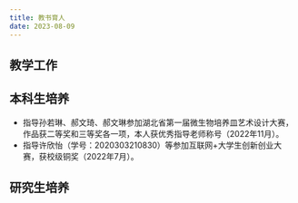```yaml
---
title: 教书育人
date: 2023-08-09
---
```


## 教学工作


## 本科生培养

- 指导孙若琳、郝文琦、郝文琳参加湖北省第一届微生物培养皿艺术设计大赛，作品获二等奖和三等奖各一项，本人获优秀指导老师称号（2022年11月）。
- 指导许欣怡（学号：2020303210830）等参加互联网+大学生创新创业大赛，获校级铜奖（2022年7月）。

## 研究生培养
